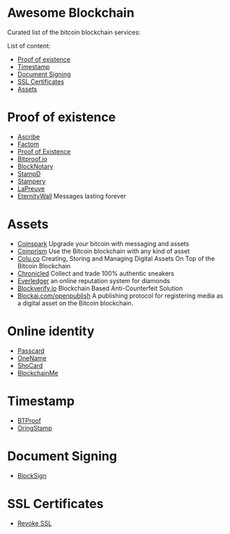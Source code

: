 Awesome Blockchain
==================
Curated list of the bitcoin blockchain services:

List of content:
- [Proof of existence](#proof-of-existence)
- [Timestamp](#timestamp)
- [Document Signing](#document-signing)
- [SSL Certificates](#ssl-certificates)
- [Assets](#assets)

# Proof of existence
* [Ascribe](http://ascribe.io)
* [Factom](http://www.factom.org)
* [Proof of Existence](http://proofofexistence.com)
* [Bitproof.io](https://bitproof.io)
* [BlockNotary](http://www.blocknotary.com)
* [StampD](http://stampd.io)
* [Stampery](https://stampery.co)
* [LaPreuve](http://www.lapreuve.net/explication.html)
* [EternityWall](http://eternitywall.it) Messages lasting forever

# Assets
* [Coinspark](http://coinspark.org/) Upgrade your bitcoin with messaging and assets
* [Coinprism](https://www.coinprism.com) Use the Bitcoin blockchain with any kind of asset
* [Colu.co](http://colu.co) Creating, Storing and Managing Digital Assets On Top of the Bitcoin Blockchain
* [Chronicled](http://www.chronicled.com/index.html) Collect and trade 100% authentic sneakers
* [Everledger](http://www.everledger.io/) an online reputation system for diamonds
* [Blockverify.io](http://blockverify.io) Blockchain Based Anti-Counterfeit Solution
* [Blockai.com/openpublish](https://github.com/blockai/openpublish) A publishing protocol for registering media as a digital asset on the Bitcoin blockchain.
 
# Online identity
* [Passcard](https://passcard.info)
* [OneName](https://onename.com)
* [ShoCard](http://www.shocard.com/)
* [BlockchainMe](http://blockchainme.com/)

# Timestamp
* [BTProof](https://www.btproof.com/)
* [OringStamp](http://www.originstamp.org/)

# Document Signing
* [BlockSign](https://blocksign.com)

# SSL Certificates
* [Revoke SSL](https://github.com/ChristopherA/revocable-self-signed-tls-certificates-hack)

